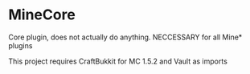 MineCore
========

Core plugin, does not actually do anything. NECCESSARY for all Mine* plugins

This project requires CraftBukkit for MC 1.5.2 and Vault as imports
